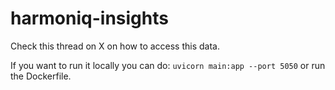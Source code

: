 # harmoniq-insights

Check this thread on X on how to access this data.

If you want to run it locally you can do: `uvicorn main:app --port 5050` or run the Dockerfile.
